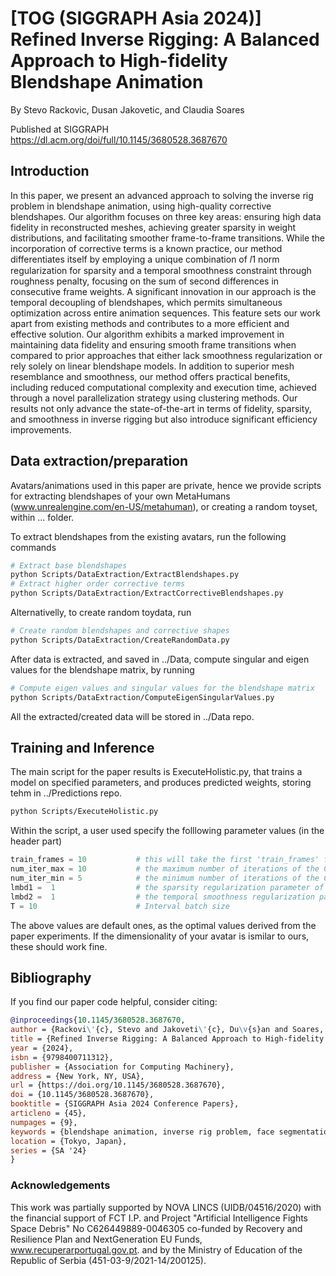 # [TOG (SIGGRAPH Asia 2024)] Refined Inverse Rigging: A Balanced Approach to High-fidelity Blendshape Animation

By Stevo Rackovic, Dusan Jakovetic, and Claudia Soares

Published at SIGGRAPH https://dl.acm.org/doi/full/10.1145/3680528.3687670

## Introduction

In this paper, we present an advanced approach to solving the inverse rig problem in blendshape animation, using high-quality corrective blendshapes. Our algorithm focuses on three key areas: ensuring high data fidelity in reconstructed meshes, achieving greater sparsity in weight distributions, and facilitating smoother frame-to-frame transitions. While the incorporation of corrective terms is a known practice, our method differentiates itself by employing a unique combination of 𝑙1 norm regularization for sparsity and a temporal smoothness constraint through roughness penalty, focusing on the sum of second differences in consecutive frame weights. A significant innovation in our approach is the temporal decoupling of blendshapes, which permits simultaneous optimization across entire animation sequences. This feature sets our work apart from existing methods and contributes to a more efficient and effective solution. Our algorithm exhibits a marked improvement in maintaining data fidelity and ensuring smooth frame transitions when compared to prior approaches that either lack smoothness regularization or rely solely on linear blendshape models. In addition to superior mesh resemblance and smoothness, our method offers practical benefits, including reduced computational complexity and execution time, achieved through a novel parallelization strategy using clustering methods. Our results not only advance the state-of-the-art in terms of fidelity, sparsity, and smoothness in inverse rigging but also introduce significant efficiency improvements.

## Data extraction/preparation

Avatars/animations used in this paper are private, hence we provide scripts for extracting blendshapes of your own MetaHumans (www.unrealengine.com/en-US/metahuman), or creating a random toyset, within ... folder.

To extract blendshapes from the existing avatars, run the following commands

```bash
# Extract base blendshapes
python Scripts/DataExtraction/ExtractBlendshapes.py
# Extract higher order corrective terms
python Scripts/DataExtraction/ExtractCorrectiveBlendshapes.py
```

Alternativelly, to create random toydata, run 

```bash
# Create random blendshapes and corrective shapes
python Scripts/DataExtraction/CreateRandomData.py
```

After data is extracted, and saved in ../Data, compute singular and eigen values for the blendshape matrix, by running 

```bash
# Compute eigen values and singular values for the blendshape matrix
python Scripts/DataExtraction/ComputeEigenSingularValues.py
```

All the extracted/created data will be stored in ../Data repo.

## Training and Inference

The main script for the paper results is ExecuteHolistic.py, that trains a model on specified parameters, and produces predicted weights, storing tehm in ../Predictions repo.
```bash
python Scripts/ExecuteHolistic.py
```
Within the script, a user used specify the folllowing parameter values (in the header part)
```python
train_frames = 10           # this will take the first 'train_frames' from 'weights.npy' matrix as a training set
num_iter_max = 10           # the maximum number of iterations of the CD solver
num_iter_min = 5            # the minimum number of iterations of the CD solver
lmbd1 =  1                  # the sparsity regularization parameter of the objective funciton
lmbd2 =  1                  # the temporal smoothness regularization parameter of the objective funciton
T = 10                      # Interval batch size
```
The above values are default ones, as the optimal values derived from the paper experiments. If the dimensionality of your avatar is ismilar to ours, these should work fine.

## Bibliography

If you find our paper code helpful, consider citing:

```bibtex
@inproceedings{10.1145/3680528.3687670,
author = {Rackovi\'{c}, Stevo and Jakoveti\'{c}, Du\v{s}an and Soares, Cl\'{a}udia},
title = {Refined Inverse Rigging: A Balanced Approach to High-fidelity Blendshape Animation},
year = {2024},
isbn = {9798400711312},
publisher = {Association for Computing Machinery},
address = {New York, NY, USA},
url = {https://doi.org/10.1145/3680528.3687670},
doi = {10.1145/3680528.3687670},
booktitle = {SIGGRAPH Asia 2024 Conference Papers},
articleno = {45},
numpages = {9},
keywords = {blendshape animation, inverse rig problem, face segmentation},
location = {Tokyo, Japan},
series = {SA '24}
}
```

### Acknowledgements

This work was partially supported by NOVA LINCS (UIDB/04516/2020) with the financial support of FCT I.P. and Project "Artificial Intelligence Fights Space Debris" No C626449889-0046305 co-funded by Recovery and Resilience Plan and NextGeneration EU Funds, www.recuperarportugal.gov.pt. and by the Ministry of Education of the Republic of Serbia (451-03-9/2021-14/200125).
